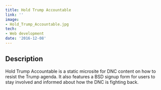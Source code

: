 ```yaml
---
title: Hold Trump Accountable
link: ''
image:
- Hold_Trump_Accountable.jpg
tech:
- Web development
date: '2016-12-08'
---
```


## Description
Hold Trump Accountable is a static microsite for DNC content on how to resist the Trump agenda. It also features a BSD signup form for users to stay involved and informed about how the DNC is fighting back.
